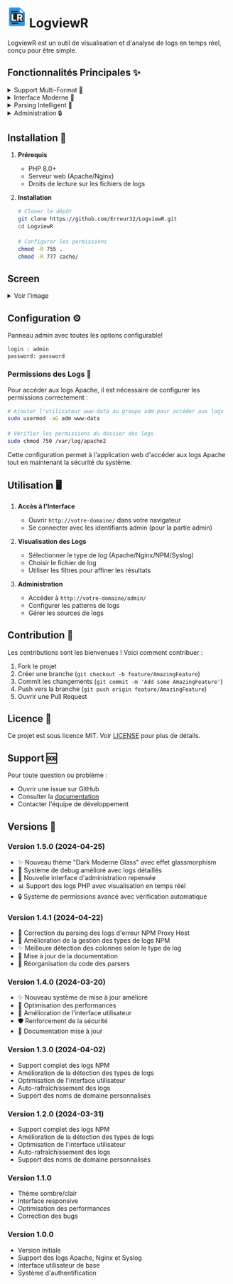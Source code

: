 # <img src="favicon.png" alt="LogviewR" width="42"> LogviewR 
 
LogviewR est un outil de visualisation et d'analyse de logs en temps réel, conçu pour être simple. 


 

## Fonctionnalités Principales ✨

<details>
  <summary>  Support Multi-Format  🎯</summary>
  
  - **Logs Apache** (access, error, 404)  
  - **Logs Nginx** (access, error)  
  - **Logs NPM** (Proxy Host, Default Host, Dead Host, Fallback)  
  - **Logs Syslog** (auth, kern, daemon, etc.)
</details>

<details>
  <summary>  Interface Moderne  🎨</summary>
  
  - **Thème sombre/clair**  
  - **Design responsive**  
  - **Auto-rafraîchissement des logs**  
  - **Filtres dynamiques**  
  - **Affichage optimisé des données**
</details>

<details>
  <summary>  Parsing Intelligent  🧠</summary>
  
  - **Détection automatique des types de logs**  
  - **Support des noms de domaine personnalisés**  
  - **Filtrage avancé**  
  - **Formatage intelligent des données**
</details>

<details>
  <summary>  Administration  🔒</summary>
  
  - **Interface d'administration sécurisée**  
  - **Gestion des patterns de logs**  
  - **Configuration des sources**  

</details>


## Installation 🚀

1. **Prérequis**
   - PHP 8.0+
   - Serveur web (Apache/Nginx)
   - Droits de lecture sur les fichiers de logs

2. **Installation**
   ```bash
   # Cloner le dépôt
   git clone https://github.com/Erreur32/LogviewR.git
   cd LogviewR

   # Configurer les permissions
   chmod -R 755 .
   chmod -R 777 cache/
   ```

 
## Screen

<details>
  <summary>Voir l'image</summary>
 
  ![Logviewer](https://github.com/Erreur32/LogviewR/blob/main/assets/logviewer.png)
</details>

## Configuration ⚙️

Panneau admin avec toutes les options configurable!

    login : admin
    password: password 

### Permissions des Logs 🔐

Pour accéder aux logs Apache, il est nécessaire de configurer les permissions correctement :

```bash
# Ajouter l'utilisateur www-data au groupe adm pour accéder aux logs
sudo usermod -aG adm www-data

# Vérifier les permissions du dossier des logs
sudo chmod 750 /var/log/apache2
```

Cette configuration permet à l'application web d'accéder aux logs Apache tout en maintenant la sécurité du système.

## Utilisation 🖥️

1. **Accès à l'Interface**
   - Ouvrir `http://votre-domaine/` dans votre navigateur
   - Se connecter avec les identifiants admin (pour la partie admin)

2. **Visualisation des Logs**
   - Sélectionner le type de log (Apache/Nginx/NPM/Syslog)
   - Choisir le fichier de log
   - Utiliser les filtres pour affiner les résultats

3. **Administration**
   - Accéder à `http://votre-domaine/admin/`
   - Configurer les patterns de logs
   - Gérer les sources de logs

## Contribution 👥

Les contributions sont les bienvenues ! Voici comment contribuer :

1. Fork le projet
2. Créer une branche (`git checkout -b feature/AmazingFeature`)
3. Commit les changements (`git commit -m 'Add some AmazingFeature'`)
4. Push vers la branche (`git push origin feature/AmazingFeature`)
5. Ouvrir une Pull Request

## Licence 📄

Ce projet est sous licence MIT. Voir [LICENSE](LICENSE) pour plus de détails.

## Support 🆘

Pour toute question ou problème :
- Ouvrir une issue sur GitHub
- Consulter la [documentation](DEVELOPMENT.md)
- Contacter l'équipe de développement

## Versions 🔄

### Version 1.5.0 (2024-04-25)
- ✨ Nouveau thème "Dark Moderne Glass" avec effet glassmorphism
- 🔧 Système de debug amélioré avec logs détaillés
- 🎨 Nouvelle interface d'administration repensée
- 📊 Support des logs PHP avec visualisation en temps réel
- 🔒 Système de permissions avancé avec vérification automatique

### Version 1.4.1 (2024-04-22)
- 🐛 Correction du parsing des logs d'erreur NPM Proxy Host
- 🔧 Amélioration de la gestion des types de logs NPM
- ✨ Meilleure détection des colonnes selon le type de log
- 📝 Mise à jour de la documentation
- 🎨 Réorganisation du code des parsers

### Version 1.4.0 (2024-03-20)
- ✨ Nouveau système de mise à jour amélioré
- 🔧 Optimisation des performances
- 🎨 Amélioration de l'interface utilisateur
- 🛡️ Renforcement de la sécurité
- 📝 Documentation mise à jour

### Version 1.3.0 (2024-04-02)
- Support complet des logs NPM
- Amélioration de la détection des types de logs
- Optimisation de l'interface utilisateur
- Auto-rafraîchissement des logs
- Support des noms de domaine personnalisés

### Version 1.2.0 (2024-03-31)
- Support complet des logs NPM
- Amélioration de la détection des types de logs
- Optimisation de l'interface utilisateur
- Auto-rafraîchissement des logs
- Support des noms de domaine personnalisés

### Version 1.1.0
- Thème sombre/clair
- Interface responsive
- Optimisation des performances
- Correction des bugs

### Version 1.0.0
- Version initiale
- Support des logs Apache, Nginx et Syslog
- Interface utilisateur de base
- Système d'authentification 
